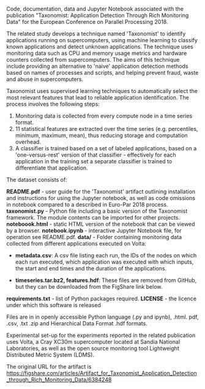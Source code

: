 Code, documentation, data and Jupyter Notebook associated with the publication
"Taxonomist: Application Detection Through Rich Monitoring Data" for the
European Conference on Parallel Processing 2018.

The related study develops a technique named 'Taxonomist' to identify
applications running on supercomputers, using machine learning to classify known
applications and detect unknown applications. The technique uses monitoring data
such as CPU and memory usage metrics and hardware counters collected from
supercomputers. The aims of this technique include providing an alternative to
'naive' application detection methods based on names of processes and scripts,
and helping prevent fraud, waste and abuse in supercomputers.

Taxonomist uses supervised learning techniques to automatically select the most
relevant features that lead to reliable application identification. The process
involves the following steps:

1. Monitoring data is collected from every compute node in a time series format.
2. 11 statistical features are extracted over the time series (e.g. percentiles,
   minimum, maximum, mean), thus reducing storage and computation overhead.
3. A classifier is trained based on a set of labeled applications, based on a
   'one-versus-rest' version of that classifier - effectively for each
   application in the training set a separate classifier is trained to
   differentiate that application.

The dataset consists of:

**README.pdf** - user guide for the 'Taxonomist' artifact outlining installation and
instructions for using the Jupyter notebook, as well as code omissions in
notebook compared to a described in Euro-Par 2018 process.
**taxonomist.py** - Python file including a basic version of the Taxonomist
framework. The module contents can be imported for other projects.
**noteboook.html** - static HTML version of the notebook that can be viewed by a
browser.
**notebook.ipynb** - interactive Jupyter Notebook file, for operation see
README.pdf.
**data/** - Folder containing monitoring data collected from different
applications executed on Volta:
- **metadata.csv**: A csv file listing each run, the IDs of the nodes on which each
  run executed, which application was executed with which inputs, the start and
  end times and the duration of the applications.

- **timeseries.tar.bz2, features.hdf**: These files are removed from GitHub, but
  they can be downloaded from the FigShare link below.

**requirements.txt** - list of Python packages required.
**LICENSE** - the licence under which this software is released

Files are in in openly accessible Python language (.py and ipynb), .html. pdf,
.csv, .txt .zip and Hierarchical Data Format .hdf formats.

Experimental set-up for the experiments reported in the related publication uses
Volta, a Cray XC30m supercomputer located at Sandia National Laboratories, as
well as the open source monitoring tool Lightweight Distributed Metric System
(LDMS).

The original URL for the artifact is https://figshare.com/articles/Artifact_for_Taxonomist_Application_Detection_through_Rich_Monitoring_Data/6384248

